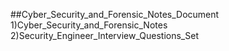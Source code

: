 ##Cyber_Security_and_Forensic_Notes_Document
1)Cyber_Security_and_Forensic_Notes
2)Security_Engineer_Interview_Questions_Set

